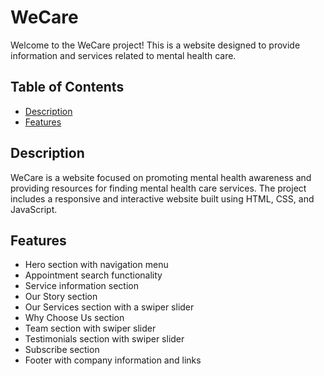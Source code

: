 # WeCare<br>
Welcome to the WeCare project! This is a website designed to provide information and services related to mental health care.

## Table of Contents
- [Description](#description)
- [Features](#features)

## Description

WeCare is a website focused on promoting mental health awareness and providing resources for finding mental health care services. The project includes a responsive and interactive website built using HTML, CSS, and JavaScript.

## Features

- Hero section with navigation menu
- Appointment search functionality
- Service information section
- Our Story section
- Our Services section with a swiper slider
- Why Choose Us section
- Team section with swiper slider
- Testimonials section with swiper slider
- Subscribe section
- Footer with company information and links
